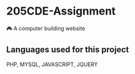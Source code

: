 # 205CDE-Assignment
🎮 A computer building website 

## Languages used for this project
PHP, MYSQL, JAVASCRIPT, JQUERY
